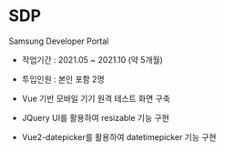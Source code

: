 # SDP
Samsung Developer Portal

- 작업기간 : 2021.05 ~ 2021.10 (약 5개월)

- 투입인원 : 본인 포함 2명

- Vue 기반 모바일 기기 원격 테스트 화면 구축

- JQuery UI를 활용하여 resizable 기능 구현

- Vue2-datepicker를 활용하여 datetimepicker 기능 구현
